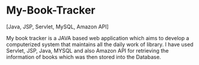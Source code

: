 # My-Book-Tracker

[Java, JSP, Servlet, MySQL, Amazon API]

My book tracker is a JAVA based web application which aims to develop a computerized system that maintains all the daily work of library. I have used Servlet, JSP, Java, MYSQL and also Amazon API for retrieving the information of books which was then stored into the Database.
